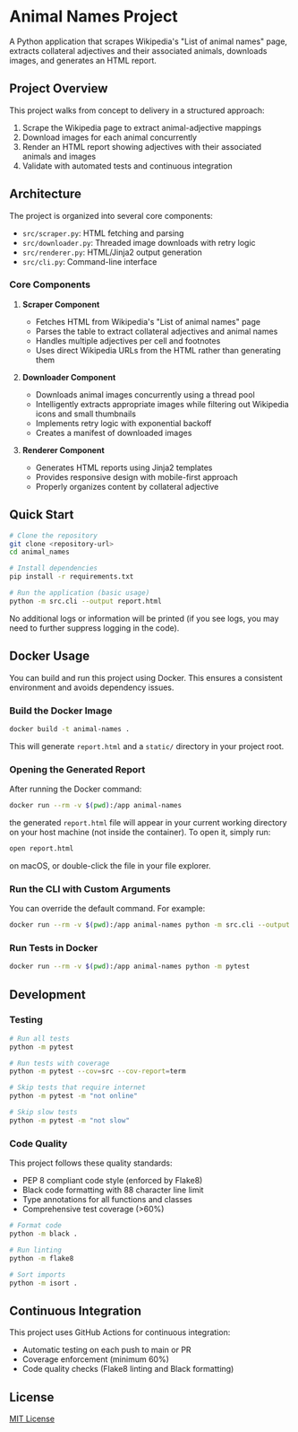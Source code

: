 # Animal Names Project

A Python application that scrapes Wikipedia's "List of animal names" page, extracts collateral adjectives and their associated animals, downloads images, and generates an HTML report.

## Project Overview

This project walks from concept to delivery in a structured approach:
1. Scrape the Wikipedia page to extract animal-adjective mappings
2. Download images for each animal concurrently
3. Render an HTML report showing adjectives with their associated animals and images
4. Validate with automated tests and continuous integration

## Architecture

The project is organized into several core components:
- `src/scraper.py`: HTML fetching and parsing
- `src/downloader.py`: Threaded image downloads with retry logic
- `src/renderer.py`: HTML/Jinja2 output generation
- `src/cli.py`: Command-line interface

### Core Components

1. **Scraper Component**
   - Fetches HTML from Wikipedia's "List of animal names" page
   - Parses the table to extract collateral adjectives and animal names
   - Handles multiple adjectives per cell and footnotes
   - Uses direct Wikipedia URLs from the HTML rather than generating them

2. **Downloader Component**
   - Downloads animal images concurrently using a thread pool
   - Intelligently extracts appropriate images while filtering out Wikipedia icons and small thumbnails
   - Implements retry logic with exponential backoff
   - Creates a manifest of downloaded images

3. **Renderer Component**
   - Generates HTML reports using Jinja2 templates
   - Provides responsive design with mobile-first approach
   - Properly organizes content by collateral adjective

## Quick Start

```bash
# Clone the repository
git clone <repository-url>
cd animal_names

# Install dependencies
pip install -r requirements.txt

# Run the application (basic usage)
python -m src.cli --output report.html
```

No additional logs or information will be printed (if you see logs, you may need to further suppress logging in the code).

## Docker Usage

You can build and run this project using Docker. This ensures a consistent environment and avoids dependency issues.

### Build the Docker Image

```bash
docker build -t animal-names .
```

This will generate `report.html` and a `static/` directory in your project root.

### Opening the Generated Report

After running the Docker command:

```bash
docker run --rm -v $(pwd):/app animal-names
```

the generated `report.html` file will appear in your current working directory on your host machine (not inside the container).
To open it, simply run:

```bash
open report.html
```

on macOS, or double-click the file in your file explorer.

### Run the CLI with Custom Arguments

You can override the default command. For example:

```bash
docker run --rm -v $(pwd):/app animal-names python -m src.cli --output report.html
```

### Run Tests in Docker

```bash
docker run --rm -v $(pwd):/app animal-names python -m pytest
```

## Development

### Testing

```bash
# Run all tests
python -m pytest

# Run tests with coverage
python -m pytest --cov=src --cov-report=term

# Skip tests that require internet
python -m pytest -m "not online"

# Skip slow tests
python -m pytest -m "not slow"
```

### Code Quality

This project follows these quality standards:
- PEP 8 compliant code style (enforced by Flake8)
- Black code formatting with 88 character line limit
- Type annotations for all functions and classes
- Comprehensive test coverage (>60%)

```bash
# Format code
python -m black .

# Run linting
python -m flake8

# Sort imports
python -m isort .
```

## Continuous Integration

This project uses GitHub Actions for continuous integration:
- Automatic testing on each push to main or PR
- Coverage enforcement (minimum 60%)
- Code quality checks (Flake8 linting and Black formatting)

## License

[MIT License](LICENSE)
